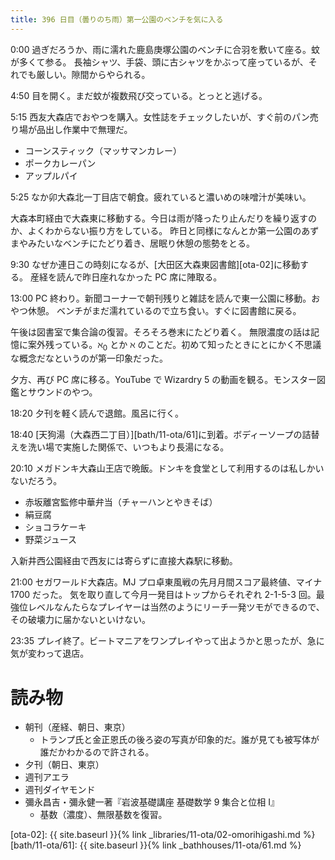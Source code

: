 ```yaml
---
title: 396 日目（曇りのち雨）第一公園のベンチを気に入る
---
```


0:00 過ぎだろうか、雨に濡れた鹿島庚塚公園のベンチに合羽を敷いて座る。蚊が多くて参る。
長袖シャツ、手袋、頭に古シャツをかぶって座っているが、それでも厳しい。隙間からやられる。

4:50 目を開く。まだ蚊が複数飛び交っている。とっとと逃げる。

5:15 西友大森店でおやつを購入。女性誌をチェックしたいが、すぐ前のパン売り場が品出し作業中で無理だ。
* コーンスティック（マッサマンカレー）
* ポークカレーパン
* アップルパイ

5:25 なか卯大森北一丁目店で朝食。疲れていると濃いめの味噌汁が美味い。

大森本町経由で大森東に移動する。今日は雨が降ったり止んだりを繰り返すのか、よくわからない振り方をしている。
昨日と同様になんとか第一公園のあずまやみたいなベンチにたどり着き、居眠り休憩の態勢をとる。

9:30 なぜか連日この時刻になるが、[大田区大森東図書館][ota-02]に移動する。
産経を読んで昨日座れなかった PC 席に陣取る。

13:00 PC 終わり。新聞コーナーで朝刊残りと雑誌を読んで東一公園に移動。おやつ休憩。
ベンチがまだ濡れているので立ち食い。すぐに図書館に戻る。

午後は図書室で集合論の復習。そろそろ巻末にたどり着く。
無限濃度の話は記憶に案外残っている。$\aleph_0$ とか $\aleph$ のことだ。初めて知ったときにとにかく不思議な概念だなというのが第一印象だった。

夕方、再び PC 席に移る。YouTube で Wizardry 5 の動画を観る。モンスター図鑑とサウンドのやつ。

18:20 夕刊を軽く読んで退館。風呂に行く。

18:40 [天狗湯（大森西二丁目）][bath/11-ota/61]に到着。ボディーソープの詰替えを洗い場で実施した関係で、いつもより長湯になる。

20:10 メガドンキ大森山王店で晩飯。ドンキを食堂として利用するのは私しかいないだろう。
* 赤坂離宮監修中華弁当（チャーハンとやきそば）
* 絹豆腐
* ショコラケーキ
* 野菜ジュース

入新井西公園経由で西友には寄らずに直接大森駅に移動。

21:00 セガワールド大森店。MJ プロ卓東風戦の先月月間スコア最終値、マイナ 1700 だった。
気を取り直して今月一発目はトップからそれぞれ 2-1-5-3 回。最強位レベルなんたらなプレイヤーは当然のようにリーチ一発ツモができるので、その破壊力に届かないといけない。

23:35 プレイ終了。ビートマニアをワンプレイやって出ようかと思ったが、急に気が変わって退店。

# 読み物

* 朝刊（産経、朝日、東京）
  * トランプ氏と金正恩氏の後ろ姿の写真が印象的だ。誰が見ても被写体が誰だかわかるので許される。
* 夕刊（朝日、東京）
* 週刊アエラ
* 週刊ダイヤモンド
* 彌永昌吉・彌永健一著『岩波基礎講座 基礎数学 9 集合と位相 I』
  * 基数（濃度）、無限基数を復習。

[ota-02]: {{ site.baseurl }}{% link _libraries/11-ota/02-omorihigashi.md %}
[bath/11-ota/61]: {{ site.baseurl }}{% link _bathhouses/11-ota/61.md %}
